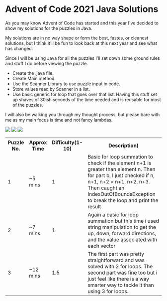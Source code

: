 # Advent of Code 2021 Java Solutions

As you may know Advent of Code has started and this year I've decided to show my solutions for the puzzles in Java.

My solutions are in no way shape or form the best, fastes, or cleanest solutions, but I think it'll be fun to look back at this next year and see what has changed.

Since I will be using Java for all the puzzles I'll set down some ground rules and stuff I do before viewing the puzzle. 
- Create the .java file.
- Create Main method.
- Use the Scanner Library to use puzzle input in code.
- Store values read by Scanner in a list.
- Use basic generic for loop that goes over that list.
Having this stuff set up shaves of 30ish seconds of the time needed and is reusable for most of the puzzles.

I will also be walking you through my thought process, but please bare with me as my main focus is time and not fancy lambdas.

![](https://img.shields.io/badge/day%20📅-4-blue) ![](https://img.shields.io/badge/stars%20⭐-6-yellow)	![](https://img.shields.io/badge/days%20completed-3-red)
<table>
  <tr>
    <th>Puzzle No.</th>
    <th>Approx Time</th>
    <th>Difficulty(1-10)</th>
    <th>Description)</th>
  </tr>
  <tr>
    <td>1</td>
    <td>~5 mins</td>
    <td>1</td>
    <td>Basic for loop summation to check if the element n+1 is greater than element n. Then for part b, I just checked if n, n+1, n+2 > n+1, n+2, n+3. Then caught an IndexOutOfBoundsException to break the loop and print the result </td>
  </tr>
  <tr>
    <td>2</td>
    <td>~7 mins</td>
    <td>1</td>
    <td>Again a basic for loop summation but this time i used string manipulation to get the up, down, forward directions, and the value associated with each vector </td>
  </tr>
  <tr>
    <td>3</td>
    <td>~12 mins</td>
    <td>1.5</td>
    <td>The first part was pretty straightforward and was solved with 2 for loops. The second part was fine too but i just feel like there is a way smarter way to tackle it than using 3 for loops.  </td>
  </tr>
</table>
